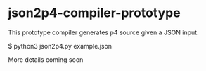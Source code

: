 # json2p4-compiler-prototype

This prototype compiler generates p4 source given a JSON input. 

$ python3 json2p4.py example.json

More details coming soon
